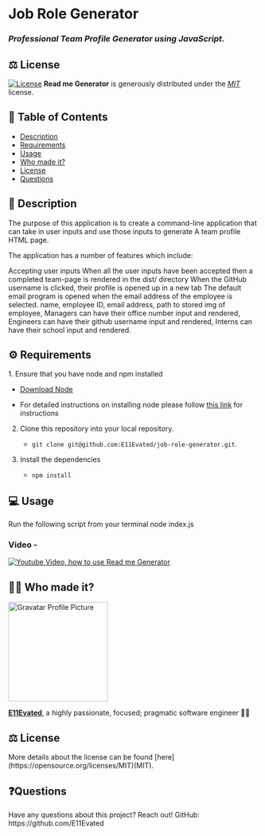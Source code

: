 # Job Role Generator

### *Professional Team Profile Generator using JavaScript.*


## ⚖️ License

[![License](https://img.shields.io/badge/License-MIT-green.svg)](https://opensource.org/licenses/MIT)
**Read me Generator** is generously distributed under the *[MIT](https://opensource.org/licenses/mit)* license.

## 📝 Table of Contents
- <a href="#description">Description</a>
- <a href="#requirements">Requirements</a>
- <a href="#usage">Usage</a>
- <a href="#author">Who made it?</a>
- <a href="#license">License</a>
- <a href="#contact">Questions</a>

<h2 id="description">📄 Description</h2>
The purpose of this application is to create a command-line application that can take in user inputs and use those inputs to generate A team profile HTML page.

The application has a number of features which include:

Accepting user inputs
When all the user inputs have been accepted then a completed team-page is rendered in the dist/ directory
When the GitHub username is clicked, their profile is opened up in a new tab
The default email program is opened when the email address of the employee is selected.
name, employee ID, email address, path to stored img of employee, Managers can have their office number input and rendered, Engineers can have their github username input and rendered, Interns can have their school input and rendered.


<h2 id="requirements">⚙️ Requirements</h2>
1. Ensure that you have node and npm installed

   - [Download Node](https://nodejs.org/en/download/)

   - For detailed instructions on installing node please follow [this link](https://docs.npmjs.com/downloading-and-installing-node-js-and-npm) for instructions

2. Clone this repository into your local repository.

   - `git clone git@github.com:E11Evated/job-role-generator.git`.

3. Install the dependencies

   - `npm install`



<h2 id="usage">💻 Usage</h2>
Run the following script from your terminal
node index.js

### Video -
[![Youtube Video, how to use Read me Generator](https://img.youtube.com/vi/SKIP/0.jpg)](https://youtu.be/61pJXZbY_tk)



<h2 id="author">👨‍💻 Who made it?</h2>
<img src="https://s.gravatar.com/avatar/dab06605493afa6972d07fc273590cdc?s=200" alt="Gravatar Profile Picture" width="200" height="200">

<a href="https://e11evated.github.io/myPortfolio/" target="_blank">**E11Evated**</a>, a highly passionate, focused; pragmatic software engineer 🧙‍♂️

<h2 id="license">⚖️ License</h2>
More details about the license can be found [here](https://opensource.org/licenses/MIT)(MIT).


<h2 id="contact">❓Questions</h2>
Have any questions about this project? Reach out! GitHub:  https://github.com/E11Evated
